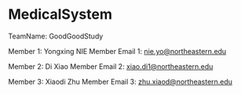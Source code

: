 # MedicalSystem

TeamName: GoodGoodStudy

Member 1: Yongxing NIE
Member Email 1: nie.yo@northeastern.edu

Member 2: Di Xiao 
Member Email 2: xiao.di1@northeastern.edu

Member 3: Xiaodi Zhu
Member Email 3: zhu.xiaod@northeastern.edu
